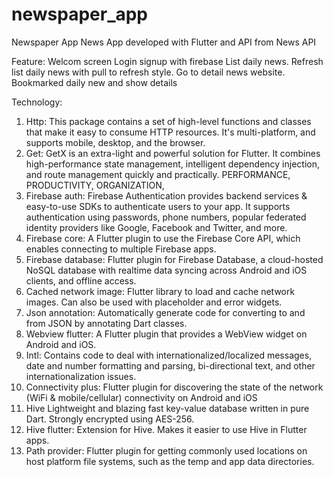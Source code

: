 # newspaper_app

Newspaper App
News App developed with Flutter and API from News API

Feature:
Welcom screen
Login signup with firebase
List daily news.
Refresh list daily news with pull to refresh style.
Go to detail news website.
Bookmarked daily new and show details

Technology:
1. Http: 
 This package contains a set of high-level functions and classes that make it easy to consume HTTP resources. It's multi-platform, and supports mobile, desktop, and the browser.
4. Get: 
GetX is an extra-light and powerful solution for Flutter. It combines high-performance state management, intelligent dependency injection, and route management quickly and practically.
PERFORMANCE, PRODUCTIVITY, ORGANIZATION, 
6. Firebase auth: 
Firebase Authentication provides backend services & easy-to-use SDKs to authenticate users to your app. It supports authentication using passwords, phone numbers, popular federated identity providers like Google, Facebook and Twitter, and more.
8. Firebase core: 
A Flutter plugin to use the Firebase Core API, which enables connecting to multiple Firebase apps.
10. Firebase database: 
Flutter plugin for Firebase Database, a cloud-hosted NoSQL database with realtime data syncing across Android and iOS clients, and offline access.
12. Cached network image: 
Flutter library to load and cache network images. Can also be used with placeholder and error widgets.
14. Json annotation: 
Automatically generate code for converting to and from JSON by annotating Dart classes.
16. Webview flutter: 
A Flutter plugin that provides a WebView widget on Android and iOS.
18. Intl: 
Contains code to deal with internationalized/localized messages, date and number formatting and parsing, bi-directional text, and other internationalization issues.
20. Connectivity plus:
Flutter plugin for discovering the state of the network (WiFi & mobile/cellular) connectivity on Android and iOS
22. Hive
Lightweight and blazing fast key-value database written in pure Dart. Strongly encrypted using AES-256.
24. Hive flutter: 
Extension for Hive. Makes it easier to use Hive in Flutter apps.
26. Path provider: 
Flutter plugin for getting commonly used locations on host platform file systems, such as the temp and app data directories.





